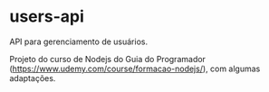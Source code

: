 # users-api
API para gerenciamento de usuários.

Projeto do curso de Nodejs do Guia do Programador (https://www.udemy.com/course/formacao-nodejs/), com algumas adaptações.
